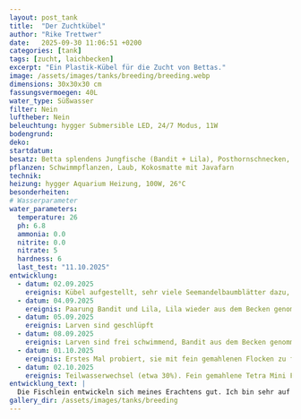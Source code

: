 ```yaml
---
layout: post_tank
title:  "Der Zuchtkübel"
author: "Rike Trettwer"
date:   2025-09-30 11:06:51 +0200
categories: [tank]
tags: [zucht, laichbecken]
excerpt: "Ein Plastik-Kübel für die Zucht von Bettas."
image: /assets/images/tanks/breeding/breeding.webp
dimensions: 30x30x30 cm
fassungsvermoegen: 40L
water_type: Süßwasser
filter: Nein
luftheber: Nein
beleuchtung: hygger Submersible LED, 24/7 Modus, 11W
bodengrund: 
deko: 
startdatum: 
besatz: Betta splendens Jungfische (Bandit + Lila), Posthornschnecken, Blasenschnecken
pflanzen: Schwimmpflanzen, Laub, Kokosmatte mit Javafarn
technik: 
heizung: hygger Aquarium Heizung, 100W, 26°C
besonderheiten:
# Wasserparameter
water_parameters:
  temperature: 26
  ph: 6.8
  ammonia: 0.0
  nitrite: 0.0
  nitrate: 5
  hardness: 6
  last_test: "11.10.2025"
entwicklung:
  - datum: 02.09.2025
    ereignis: Kübel aufgestellt, sehr viele Seemandelbaumblätter dazu, Heizung an
  - datum: 04.09.2025
    ereignis: Paarung Bandit und Lila, Lila wieder aus dem Becken genommen
  - datum: 05.09.2025
    ereignis: Larven sind geschlüpft
  - datum: 08.09.2025
    ereignis: Larven sind frei schwimmend, Bandit aus dem Becken genommen. Mit Infusorien-Fütterung begonnen
  - datum: 01.10.2025
    ereignis: Erstes Mal probiert, sie mit fein gemahlenen Flocken zu füttern - sie haben es gut angenommen, denke ich.
  - datum: 02.10.2025
    ereignis: Teilwasserwechsel (etwa 30%). Fein gemahlene Tetra Mini Flocken zum gewöhnen an Trockenfutter 
entwicklung_text: |
  Die Fischlein entwickeln sich meines Erachtens gut. Ich bin sehr auf ihre Färbungen gespannt - wunderschöne Eltern ;-)
gallery_dir: /assets/images/tanks/breeding
---
```

